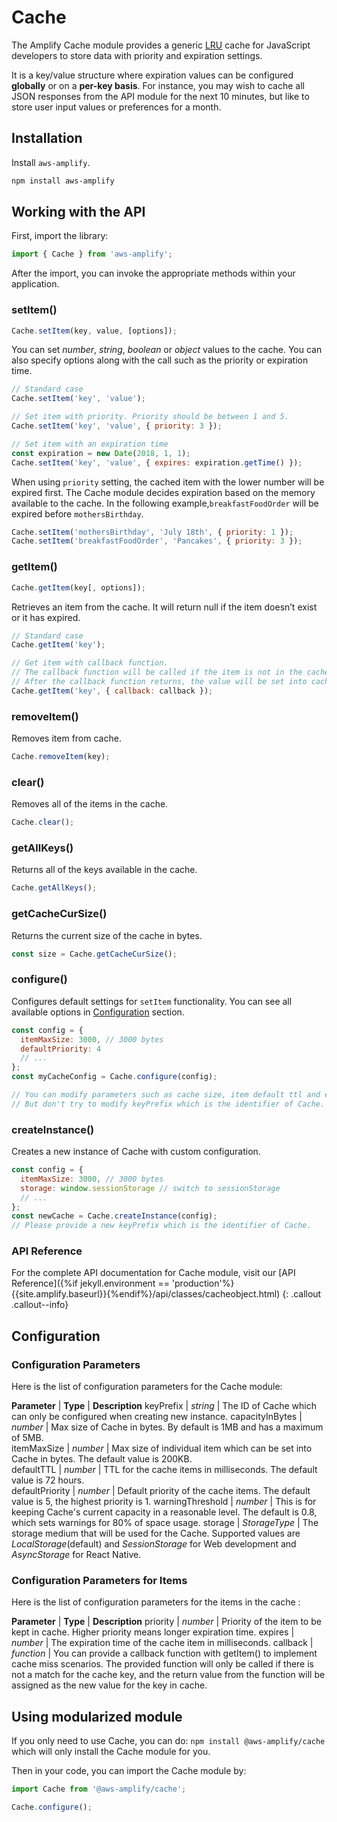 ---
---
# Cache

The Amplify Cache module provides a generic [LRU](https://en.wikipedia.org/wiki/Cache_replacement_policies#Least_Recently_Used_.28LRU.29) cache for JavaScript developers to store data with priority and expiration settings. 

It is a key/value structure where expiration values can be configured **globally** or on a **per-key basis**. For instance, you may wish to cache all JSON responses from the API module for the next 10 minutes, but like to store user input values or preferences for a month.  

## Installation

Install `aws-amplify`.
```bash
npm install aws-amplify
```

## Working with the API

First, import the library:
```js
import { Cache } from 'aws-amplify';
```

After the import, you can invoke the appropriate methods within your application.

### setItem()

```js
Cache.setItem(key, value, [options]);
```

You can set *number*, *string*, *boolean* or *object* values to the cache. You can also specify options along with the call such as the priority or expiration time.

```js
// Standard case
Cache.setItem('key', 'value');

// Set item with priority. Priority should be between 1 and 5.
Cache.setItem('key', 'value', { priority: 3 });

// Set item with an expiration time
const expiration = new Date(2018, 1, 1);
Cache.setItem('key', 'value', { expires: expiration.getTime() });
```

When using `priority` setting, the cached item with the lower number will be expired first. The Cache module decides expiration based on the memory available to the cache. In the following example,`breakfastFoodOrder` will be expired before `mothersBirthday`.


```js
Cache.setItem('mothersBirthday', 'July 18th', { priority: 1 });
Cache.setItem('breakfastFoodOrder', 'Pancakes', { priority: 3 });
```

### getItem()

```js
Cache.getItem(key[, options]);
```
  Retrieves an item from the cache. It will return null if the item doesn’t exist or it has expired.

```js
// Standard case
Cache.getItem('key');

// Get item with callback function.
// The callback function will be called if the item is not in the cache.
// After the callback function returns, the value will be set into cache.
Cache.getItem('key', { callback: callback });
```

### removeItem()

  Removes item from cache.

```js
Cache.removeItem(key);
```

### clear()

Removes all of the items in the cache.

```js
Cache.clear();
```

### getAllKeys()

Returns all of the keys available in the cache.

```js
Cache.getAllKeys();
```

### getCacheCurSize()

Returns the current size of the cache in bytes.

```js
const size = Cache.getCacheCurSize();
```

### configure()

Configures default settings for `setItem` functionality. You can see all available options in [Configuration](#configuration) section.

```js
const config = {
  itemMaxSize: 3000, // 3000 bytes
  defaultPriority: 4
  // ...
};
const myCacheConfig = Cache.configure(config);

// You can modify parameters such as cache size, item default ttl and etc.
// But don't try to modify keyPrefix which is the identifier of Cache.
```

### createInstance()

Creates a new instance of Cache with custom configuration.

```js
const config = {
  itemMaxSize: 3000, // 3000 bytes
  storage: window.sessionStorage // switch to sessionStorage
  // ...
};
const newCache = Cache.createInstance(config);
// Please provide a new keyPrefix which is the identifier of Cache.
```

### API Reference

For the complete API documentation for Cache module, visit our [API Reference]({%if jekyll.environment == 'production'%}{{site.amplify.baseurl}}{%endif%}/api/classes/cacheobject.html)
{: .callout .callout--info}


## Configuration

### Configuration Parameters

Here is the list of configuration parameters for the Cache module:

**Parameter** | **Type** | **Description**
keyPrefix | *string* | The ID of Cache which can only be configured when creating new instance.
capacityInBytes | *number* | Max size of Cache in bytes. By default is 1MB and has a maximum of 5MB.  
itemMaxSize |  *number* | Max size of individual item which can be set into Cache in bytes. The default value is 200KB.  
defaultTTL | *number* | TTL for the cache items in milliseconds. The default value is 72 hours.  
defaultPriority | *number* | Default priority of the cache items. The default value is 5, the highest priority is 1.
warningThreshold | *number* | This is for keeping Cache's current capacity in a reasonable level. The default is 0.8, which sets warnings for 80% of space usage.
storage | *StorageType* | The storage medium that will be used for the Cache. Supported values are *LocalStorage*(default) and *SessionStorage* for Web development and *AsyncStorage* for React Native.

### Configuration Parameters for Items

Here is the list of configuration parameters for the items in the cache :

**Parameter** | **Type** | **Description**
priority | *number* | Priority of the item to be kept in cache. Higher priority means longer expiration time. 
expires | *number* | The expiration time of the cache item in milliseconds.
callback | *function* | You can provide a callback function with getItem() to implement cache miss scenarios. The provided function will only be called if there is not a match for the cache key, and the return value from the function will be assigned as the new value for the key in cache.  

## Using modularized module

If you only need to use Cache, you can do: `npm install @aws-amplify/cache` which will only install the Cache module for you.

Then in your code, you can import the Cache module by:
```js
import Cache from '@aws-amplify/cache';

Cache.configure();

```
